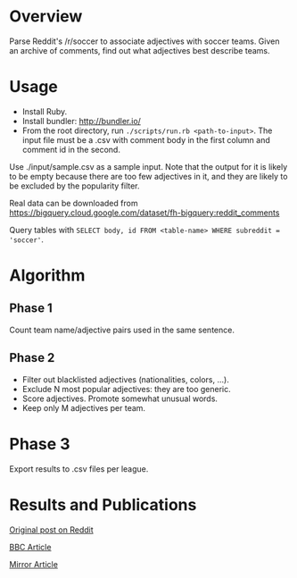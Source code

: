 # Overview
Parse Reddit's /r/soccer to associate adjectives with soccer teams.
Given an archive of comments, find out what adjectives best describe teams.

# Usage
* Install Ruby.
* Install bundler: http://bundler.io/
* From the root directory, run ``./scripts/run.rb <path-to-input>``. The input file must be a .csv with comment body in the first column and comment id in the second.

Use ./input/sample.csv as a sample input. Note that the output for it is likely to be empty because there are too few adjectives in it, and they are likely to be excluded by the popularity filter.

Real data can be downloaded from https://bigquery.cloud.google.com/dataset/fh-bigquery:reddit_comments

Query tables with ``SELECT body, id FROM <table-name> WHERE subreddit = 'soccer'``.

# Algorithm
## Phase 1
Count team name/adjective pairs used in the same sentence.

## Phase 2
* Filter out blacklisted adjectives (nationalities, colors, ...).
* Exclude N most popular adjectives: they are too generic.
* Score adjectives. Promote somewhat unusual words.
* Keep only M adjectives per team.

# Phase 3
Export results to .csv files per league.

# Results and Publications
[Original post on Reddit](https://www.reddit.com/r/soccer/comments/6mb6le/dominant_bayern_diving_barcelona_the_world/)

[BBC Article](http://www.bbc.co.uk/bbcthree/item/27f450f4-007e-4dff-82dc-604cf03c644e)

[Mirror Article](http://www.mirror.co.uk/sport/football/news/premier-league-three-words-arsenal-10770830)
